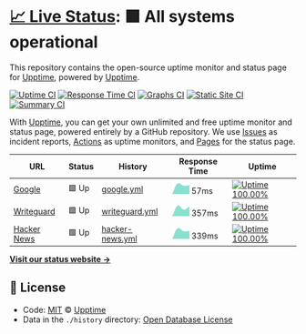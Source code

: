 # [📈 Live Status](https://upptime.github.io/upptime): <!--live status--> **🟩 All systems operational**

This repository contains the open-source uptime monitor and status page for [Upptime](https://upptime.js.org), powered by [Upptime](https://github.com/upptime/upptime).

[![Uptime CI](https://github.com/koj-co/upptime/workflows/Uptime%20CI/badge.svg)](https://github.com/koj-co/upptime/actions?query=workflow%3A%22Uptime+CI%22)
[![Response Time CI](https://github.com/koj-co/upptime/workflows/Response%20Time%20CI/badge.svg)](https://github.com/koj-co/upptime/actions?query=workflow%3A%22Response+Time+CI%22)
[![Graphs CI](https://github.com/koj-co/upptime/workflows/Graphs%20CI/badge.svg)](https://github.com/koj-co/upptime/actions?query=workflow%3A%22Graphs+CI%22)
[![Static Site CI](https://github.com/koj-co/upptime/workflows/Static%20Site%20CI/badge.svg)](https://github.com/koj-co/upptime/actions?query=workflow%3A%22Static+Site+CI%22)
[![Summary CI](https://github.com/koj-co/upptime/workflows/Summary%20CI/badge.svg)](https://github.com/koj-co/upptime/actions?query=workflow%3A%22Summary+CI%22)

With [Upptime](https://upptime.js.org), you can get your own unlimited and free uptime monitor and status page, powered entirely by a GitHub repository. We use [Issues](https://github.com/upptime/upptime/issues) as incident reports, [Actions](https://github.com/upptime/upptime/actions) as uptime monitors, and [Pages](https://upptime.github.io/upptime) for the status page.

<!--start: status pages-->
<!-- This summary is generated by Upptime (https://github.com/upptime/upptime) -->
<!-- Do not edit this manually, your changes will be overwritten -->

| URL                                         | Status | History                                                                                            | Response Time                                                                    | Uptime                                                                                                                                                                                                                             |
| ------------------------------------------- | ------ | -------------------------------------------------------------------------------------------------- | -------------------------------------------------------------------------------- | ---------------------------------------------------------------------------------------------------------------------------------------------------------------------------------------------------------------------------------- |
| [Google](https://www.google.com)            | 🟩 Up  | [google.yml](https://github.com/djsnipa1/cuddly-spoon/commits/master/history/google.yml)           | <img alt="Response time graph" src="./graphs/google.png" height="20"> 57ms       | [![Uptime 100.00%](https://img.shields.io/endpoint?url=https%3A%2F%2Fraw.githubusercontent.com%2Fdjsnipa1%2Fcuddly-spoon%2Fmaster%2Fapi%2Fgoogle%2Fuptime.json)](https://djsnipa1.github.io/cuddly-spoon/history/google)           |
| [Writeguard](https://www.writeguard.com)    | 🟩 Up  | [writeguard.yml](https://github.com/djsnipa1/cuddly-spoon/commits/master/history/writeguard.yml)   | <img alt="Response time graph" src="./graphs/writeguard.png" height="20"> 357ms  | [![Uptime 100.00%](https://img.shields.io/endpoint?url=https%3A%2F%2Fraw.githubusercontent.com%2Fdjsnipa1%2Fcuddly-spoon%2Fmaster%2Fapi%2Fwriteguard%2Fuptime.json)](https://djsnipa1.github.io/cuddly-spoon/history/writeguard)   |
| [Hacker News](https://news.ycombinator.com) | 🟩 Up  | [hacker-news.yml](https://github.com/djsnipa1/cuddly-spoon/commits/master/history/hacker-news.yml) | <img alt="Response time graph" src="./graphs/hacker-news.png" height="20"> 339ms | [![Uptime 100.00%](https://img.shields.io/endpoint?url=https%3A%2F%2Fraw.githubusercontent.com%2Fdjsnipa1%2Fcuddly-spoon%2Fmaster%2Fapi%2Fhacker-news%2Fuptime.json)](https://djsnipa1.github.io/cuddly-spoon/history/hacker-news) |

<!--end: status pages-->

[**Visit our status website →**](https://upptime.github.io/upptime)

## 📄 License

- Code: [MIT](./LICENSE) © [Upptime](https://upptime.js.org)
- Data in the `./history` directory: [Open Database License](https://opendatacommons.org/licenses/odbl/1-0/)
